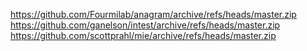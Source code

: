 https://github.com/Fourmilab/anagram/archive/refs/heads/master.zip
https://github.com/ganelson/intest/archive/refs/heads/master.zip
https://github.com/scottprahl/mie/archive/refs/heads/master.zip
